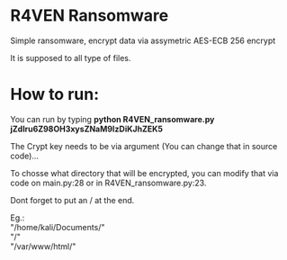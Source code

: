 # R4VEN Ransomware
Simple ransomware, encrypt data via assymetric AES-ECB 256 encrypt

It is supposed to all type of files. 

# How to run:

You can run by typing **python R4VEN_ransomware.py jZdlru6Z98OH3xysZNaM9IzDiKJhZEK5**


The Crypt key needs to be via argument (You can change that in source code)...


To chosse what directory that will be encrypted, you can modify that via code on main.py:28 or in R4VEN_ransomware.py:23.

Dont forget to put an / at the end.

Eg.: <br>"/home/kali/Documents/" <br>
     "/"<br>
     "/var/www/html/"
